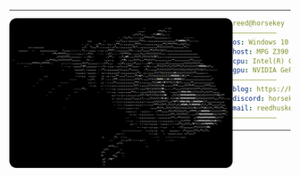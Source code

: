 <hr>

<img align="left" src="coldy.png" width="400" /> 

```yaml
reed@horsekey
———————————
os: Windows 10 Enterprise x86-64
host: MPG Z390 GAMING EDGE AC (MS-7B17)
cpu: Intel(R) Core(TM) i9-9900K CPU @ 3.60GHz 3.60 GHz
gpu: NVIDIA GeForce GTX 970 :crying_cat_face:
———————————
blog: https://horsekey.github.io
discord: horsekey#1155
mail: reedhuskey@proton.me
———————————
```

<hr>
